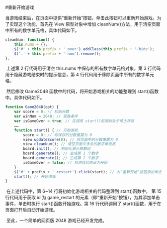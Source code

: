#重新开始游戏

​	当游戏结束后，在页面中提供“重新开始”按钮，单击此按钮可以重新开始游戏。为了实现这个功能，首先在 View 原型对象中增加 cleanNum()方法，用于清空页面中所有的数字单元格，具体代码如下。

```javascript
cleanNum: function() {
	this.nums = {};
	$('#' + this.prefix + '_over').addClass(this.prefix + '-hide');
	$('.' + this.prefix + '-num').remove();
},
```

​	上述第 2 行代码用于清空 this.nums 中保存的所有数字单元格对象，第 3 行代码用于隐藏游戏结束时的提示信息，第 4 行代码用于移除页面中所有的数字单元格。

​	然后修改 Game2048 函数中的代码，将开始游戏相关的功能整理到 start()函数中。具体代码如下。

```javascript
function Game2048(opt) {
    var score = 0; // 初始分数
    var winNum = 2048; // 获胜条件
    var isGameOver = true; // 在调用 start()前游戏处于停止状态
    ……
    function start() { // 开始游戏 
        score = 0; // 将保存的分数重置为 0
        view.updateScore(0); // 将页面中的分数重置为 0
        view.cleanNum(); // 清空页面中多余的数字单元格
        board.init(); // 初始化单元格数组
        board.generate(); // 生成第 1 个数字  
        board.generate(); // 生成第 2 个数字  
        isGameOver = false; // 将游戏状态设为开始
    }
    $('#' + prefix + '_restart').click(start); // 为“重新开始”按钮添加单击事件
    start(); // 开始游戏
}
```

​	在上述代码中，第 6~14 行将初始化游戏相关的代码整理到 start()函数中， 第 15 行代码用于获取 id 为 game_restart 的元素（即“重新开始”按钮），为其添加单击事件，单击时执行 start()函数开始游戏。第 16 行代码调用了 start()函数，用于在页面打开后自动开始游戏。

​	至此，一个简单的网页版 2048 游戏已经开发完成。